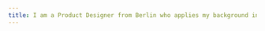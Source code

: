 ```yaml
---
title: I am a Product Designer from Berlin who applies my background in Anthropology & Sociology to create thoughtful digital experiences.
---
```

